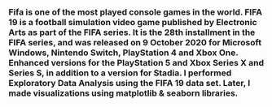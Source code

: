 ### Fifa is one of the most played console games in the world. FIFA 19 is a football simulation video game published by Electronic Arts as part of the FIFA series. It is the 28th installment in the FIFA series, and was released on 9 October 2020 for Microsoft Windows, Nintendo Switch, PlayStation 4 and Xbox One. Enhanced versions for the PlayStation 5 and Xbox Series X and Series S, in addition to a version for Stadia. I performed Exploratory Data Analysis using the FIFA 19 data set. Later, I made visualizations using matplotlib & seaborn libraries.
